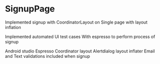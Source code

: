 # SignupPage

Implemented signup with CoordinatorLayout on Single page with layout inflation

Implemented automated UI test cases With espresso to perform process of signup

Android studio
Espresso
Coordinator layout
Alertdialog
layout inflater
Email and Text validations included when signup
